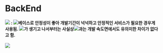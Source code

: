 # BackEnd
<h4 margin="5">
<img src="https://img.shields.io/badge/Spring-6DB33F?style=flat-square&logo=Spring&logoColor=white"/></a>
 : <img src="https://img.shields.io/badge/Java-007396?style=flat-square&logo=Java&logoColor=white"/></a>베이스로 안정성이 좋아 개발기간이 넉넉하고 안정적인 서비스가 필요한 경우게 사용됨. <img src="https://img.shields.io/badge/SpringBoot-6DB33F?style=flat-square&logo=SpringBoot&logoColor=white"/></a>가 생기고 나서부터는 사실상<img src="https://img.shields.io/badge/Django-092E20?style=flat-square&logo=Django&logoColor=white"/></a>과는 개발 속도면에서도 유의미한 차이가 없다고 함.
<br>
<br>
<img src="https://img.shields.io/badge/Django-092E20?style=flat-square&logo=Django&logoColor=white"/></a>&nbsp 
</h4>
